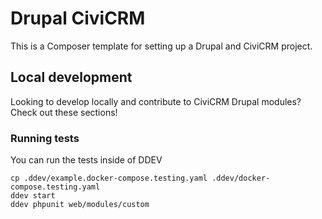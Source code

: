 # Drupal CiviCRM

This is a Composer template for setting up a Drupal and CiviCRM project.

## Local development

Looking to develop locally and contribute to CiviCRM Drupal modules? Check out these sections!

### Running tests

You can run the tests inside of DDEV

```
cp .ddev/example.docker-compose.testing.yaml .ddev/docker-compose.testing.yaml
ddev start
ddev phpunit web/modules/custom
```
